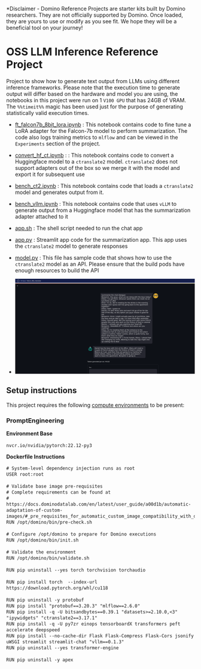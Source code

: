 *Disclaimer - Domino Reference Projects are starter kits built by Domino researchers. They are not officially supported by Domino. Once loaded, they are yours to use or modify as you see fit. We hope they will be a beneficial tool on your journey!

# OSS LLM Inference Reference Project
Project to show how to generate text output from LLMs using different inference frameworks. Please note that the execution time to generate output will differ based on the hardware and model you are using, the notebooks in this project were run on 1 `V100 GPU` that has 24GB of VRAM. The `%%timeit%%` magic has been used just for the purpose of generating statistically valid execution times.

* [ft_falcon7b_8bit_lora.ipynb](ft_falcon7b_8bit_lora.ipynb) : This notebook contains code to fine tune a LoRA adapter for the Falcon-7b model to perform summarization. The code also logs training metrics to `mlflow` and can be viewed in the `Experiments` section of the project.

* [convert_hf_ct.ipynb](convert_hf_ct.ipynb) : : This notebook contains code to convert a Huggingface model to a `ctranslate2` model. `ctranslate2` does not support adapters out of the box so we merge it with the model and export it for subsequent use

* [bench_ct2.ipynb](bench_ct2.ipynb) : This notebook contains code that loads a `ctranslate2` model and generates output from it. 

* [bench_vllm.ipynb](bench_vllm.ipynb) :  This notebook contains code that uses `vLLM` to generate output from a Huggingface model that has the summarization adapter attached to it
  
* [app.sh](app.sh) : The shell script needed to run the chat app

* [app.py](app.py) : Streamlit app code for the summarization app. This app uses the `ctranslate2` model to generate responses

* [model.py](model.py) : This file has sample code that shows how to use the `ctranslate2` model as an API. Please ensure that the build pods have enough resources to build the API
  
* ![Summarization app](summarization_app.png)

## Setup instructions

This project requires the following [compute environments](https://docs.dominodatalab.com/en/latest/user_guide/f51038/environments/) to be present:

### PromptEngineering
**Environment Base** 

`nvcr.io/nvidia/pytorch:22.12-py3`

**Dockerfile Instructions**

```
# System-level dependency injection runs as root
USER root:root

# Validate base image pre-requisites
# Complete requirements can be found at
# https://docs.dominodatalab.com/en/latest/user_guide/a00d1b/automatic-adaptation-of-custom-images/#_pre_requisites_for_automatic_custom_image_compatibility_with_domino
RUN /opt/domino/bin/pre-check.sh

# Configure /opt/domino to prepare for Domino executions
RUN /opt/domino/bin/init.sh

# Validate the environment
RUN /opt/domino/bin/validate.sh

RUN pip uninstall --yes torch torchvision torchaudio

RUN pip install torch  --index-url https://download.pytorch.org/whl/cu118

RUN pip uninstall -y protobuf
RUN pip install "protobuf==3.20.3" "mlflow==2.6.0"
RUN pip install -q -U bitsandbytes==0.39.1 "datasets>=2.10.0,<3" "ipywidgets" "ctranslate2==3.17.1"
RUN pip install -q -U py7zr einops tensorboardX transformers peft accelerate deepspeed
RUN pip install --no-cache-dir Flask Flask-Compress Flask-Cors jsonify uWSGI streamlit streamlit-chat "vllm==0.1.3"
RUN pip uninstall --yes transformer-engine

RUN pip uninstall -y apex
```
